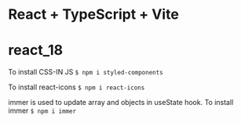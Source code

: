 # React + TypeScript + Vite

# react_18

To install CSS-IN JS
```$ npm i styled-components```

To install react-icons
```$ npm i react-icons```

immer is used to update array and objects in useState hook.
To install immer
```$ npm i immer```